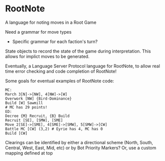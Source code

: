 # RootNote

A language for noting moves in a Root Game

Need a grammar for move types
-  Specific grammar for each faction's turn?

State objects to record the state of the game during interpretation. This allows for implict moves to be generated.

Eventually, a Language Server Protocol language for RootNote, to allow real time error checking and code completion of RootNote!

Some goals for eventual examples of RootNote code:
```
MC:
March 3[N]->[NW], 4[NW]->[W]
Overwork [NW] {Bird-Dominance}
Build [W] Sawmill
# MC has 29 points!
ED:
Decree {M} Recruit, {B} Build
Recruit [SE], [SMW], [SME]
Move 2[SE]->[SME], 4[SME]->[SMW], 5[SMW]->[CW]
Battle MC [CW] (3,2) # Eyrie has 4, MC has 0
Build [CW]
```

Clearings can be identified by either a directional scheme (North, South, Central, West, East, Mid, etc) or by Bot Priority Markers? Or, use a custom mapping defined at top


